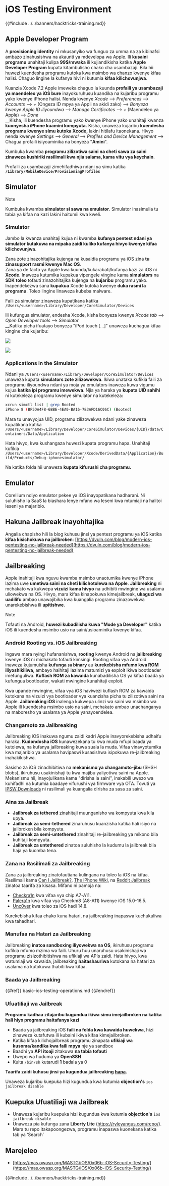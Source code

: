 # iOS Testing Environment

{{#include ../../banners/hacktricks-training.md}}

## Apple Developer Program

A **provisioning identity** ni mkusanyiko wa funguo za umma na za kibinafsi ambazo zinahusishwa na akaunti ya mdevelopa wa Apple. Ili **kusaini programu** unahitaji kulipa **99$/mwaka** ili kujiandikisha katika **Apple Developer Program** kupata kitambulisho chako cha usambazaji. Bila hii huwezi kuendesha programu kutoka kwa msimbo wa chanzo kwenye kifaa halisi. Chaguo lingine la kufanya hivi ni kutumia **kifaa kilichovunjwa**.

Kuanzia Xcode 7.2 Apple imeweka chaguo la kuunda **profaili ya usambazaji ya maendeleo ya iOS bure** inayokuruhusu kuandika na kujaribu programu yako kwenye iPhone halisi. Nenda kwenye _Xcode_ --> _Preferences_ --> _Accounts_ --> _+_ (Ongeza ID mpya ya Appli na akidi zako) --> _Bonyeza kwenye Apple ID iliyoundwa_ --> _Manage Certificates_ --> _+_ (Maendeleo ya Apple) --> _Done_\
\_\_Kisha, ili kuendesha programu yako kwenye iPhone yako unahitaji kwanza **kuonyesha iPhone kuamini kompyuta.** Kisha, unaweza kujaribu **kuendesha programu kwenye simu kutoka Xcode,** lakini hitilafu itaonekana. Hivyo nenda kwenye _Settings_ --> _General_ --> _Profiles and Device Management_ --> Chagua profaili isiyoaminika na bonyeza "**Amini**".

Kumbuka kwamba **programu zilizotiwa saini na cheti sawa za saini zinaweza kushiriki rasilimali kwa njia salama, kama vitu vya keychain**.

Profaili za usambazaji zimehifadhiwa ndani ya simu katika **`/Library/MobileDevice/ProvisioningProfiles`**

## **Simulator**

> [!NOTE]
> Kumbuka kwamba **simulator si sawa na emulator**. Simulator inasimulia tu tabia ya kifaa na kazi lakini haitumii kwa kweli.

### **Simulator**

Jambo la kwanza unahitaji kujua ni kwamba **kufanya pentest ndani ya simulator kutakuwa na mipaka zaidi kuliko kufanya hivyo kwenye kifaa kilichovunjwa**.

Zana zote zinazohitajika kujenga na kusaidia programu ya iOS zina **tu zinasupport rasmi kwenye Mac OS**.\
Zana ya de facto ya Apple kwa kuunda/kukarabati/kufanya kazi za iOS ni **Xcode**. Inaweza kutumika kupakua vipengele vingine kama **simulators** na **SDK** **toleo** tofauti zinazohitajika kujenga na **kujaribu** programu yako.\
Inapendekezwa sana **kupakua** Xcode kutoka kwenye **duka rasmi la programu**. Toleo lingine linaweza kubeba malware.

Faili za simulator zinaweza kupatikana katika `/Users/<username>/Library/Developer/CoreSimulator/Devices`

Ili kufungua simulator, endesha Xcode, kisha bonyeza kwenye _Xcode tab_ --> _Open Developer tools_ --> _Simulator_\
\_\_Katika picha ifuatayo bonyeza "iPod touch \[...]" unaweza kuchagua kifaa kingine cha kujaribu:

![](<../../images/image (270).png>)

![](<../../images/image (520).png>)

### Applications in the Simulator

Ndani ya `/Users/<username>/Library/Developer/CoreSimulator/Devices` unaweza kupata **simulators zote zilizowekwa**. Ikiwa unataka kufikia faili za programu iliyoundwa ndani ya moja ya emulators inaweza kuwa vigumu kujua **katika ipi programu imewekwa**. Njia ya haraka ya **kupata UID sahihi** ni kutekeleza programu kwenye simulator na kutekeleza:
```bash
xcrun simctl list | grep Booted
iPhone 8 (BF5DA4F8-6BBE-4EA0-BA16-7E3AFD16C06C) (Booted)
```
Mara tu unavyojua UID, programu zilizowekwa ndani yake zinaweza kupatikana katika `/Users/<username>/Library/Developer/CoreSimulator/Devices/{UID}/data/Containers/Data/Application`

Hata hivyo, kwa kushangaza huwezi kupata programu hapa. Unahitaji kufikia `/Users/<username>/Library/Developer/Xcode/DerivedData/{Application}/Build/Products/Debug-iphonesimulator/`

Na katika folda hii unaweza **kupata kifurushi cha programu.**

## Emulator

Corellium ndiyo emulator pekee ya iOS inayopatikana hadharani. Ni suluhisho la SaaS la biashara lenye mfano wa leseni kwa mtumiaji na halitoi leseni ya majaribio.

## Hakuna Jailbreak inayohitajika

Angalia chapisho hili la blog kuhusu jinsi ya pentest programu ya iOS katika **kifaa kisichokuwa na jailbroken**: [https://dvuln.com/blog/modern-ios-pentesting-no-jailbreak-needed](https://dvuln.com/blog/modern-ios-pentesting-no-jailbreak-needed)

## Jailbreaking

Apple inahitaji kwa nguvu kwamba msimbo unaotumika kwenye iPhone lazima uwe **umetiwa saini na cheti kilichotolewa na Apple**. **Jailbreaking** ni mchakato wa kukwepa **vizuizi kama hivyo** na udhibiti mwingine wa usalama uliowekwa na OS. Hivyo, mara kifaa kinapokuwa kimejailbreak, **ukaguzi wa uadilifu** ambao unawajibika kwa kuangalia programu zinazowekwa unarekebishwa ili **upitishwe**.

> [!NOTE]
> Tofauti na Android, **huwezi kubadilisha kuwa "Mode ya Developer"** katika iOS ili kuendesha msimbo usio na saini/usioaminika kwenye kifaa.

### Android Rooting vs. iOS Jailbreaking

Ingawa mara nyingi hufananishwa, **rooting** kwenye Android na **jailbreaking** kwenye iOS ni michakato tofauti kimsingi. Rooting vifaa vya Android inaweza kujumuisha **kufunga `su` binary** au **kurekebisha mfumo kwa ROM iliyoshikiliwa**, ambayo haihitaji lazima matumizi ya exploit ikiwa bootloader imefunguliwa. **Kuflash ROM za kawaida** kunabadilisha OS ya kifaa baada ya kufungua bootloader, wakati mwingine kunahitaji exploit.

Kwa upande mwingine, vifaa vya iOS haviwezi kuflash ROM za kawaida kutokana na vizuizi vya bootloader vya kuanzisha picha tu zilizotiwa saini na Apple. **Jailbreaking iOS** inalenga kukwepa ulinzi wa saini wa msimbo wa Apple ili kuendesha msimbo usio na saini, mchakato ambao unachanganya na maboresho ya usalama ya Apple yanayoendelea.

### Changamoto za Jailbreaking

Jailbreaking iOS inakuwa ngumu zaidi kadri Apple inavyorekebisha udhaifu haraka. **Kudondosha iOS** kunawezekana tu kwa muda mfupi baada ya kutolewa, na kufanya jailbreaking kuwa suala la muda. Vifaa vinavyotumika kwa majaribio ya usalama havipaswi kusasishwa isipokuwa re-jailbreaking inahakikishwa.

Sasisho za iOS zinadhibitiwa na **mekanismu ya changamoto-jibu** (SHSH blobs), ikiruhusu usakinishaji tu kwa majibu yaliyotiwa saini na Apple. Mekanismu hii, inayojulikana kama "dirisha la saini", inakabili uwezo wa kuhifadhi na kutumia baadaye vifurushi vya firmware vya OTA. Tovuti ya [IPSW Downloads](https://ipsw.me) ni rasilimali ya kuangalia dirisha za sasa za saini.

### Aina za Jailbreak

- **Jailbreak za tethered** zinahitaji muunganisho wa kompyuta kwa kila upya.
- **Jailbreak za semi-tethered** zinaruhusu kuanzisha katika hali isiyo na jailbroken bila kompyuta.
- **Jailbreak za semi-untethered** zinahitaji re-jailbreaking ya mikono bila kuhitaji kompyuta.
- **Jailbreak za untethered** zinatoa suluhisho la kudumu la jailbreak bila haja ya kuomba tena.

### Zana na Rasilimali za Jailbreaking

Zana za jailbreaking zinatofautiana kulingana na toleo la iOS na kifaa. Rasilimali kama [Can I Jailbreak?](https://canijailbreak.com), [The iPhone Wiki](https://www.theiphonewiki.com), na [Reddit Jailbreak](https://www.reddit.com/r/jailbreak/) zinatoa taarifa za kisasa. Mifano ni pamoja na:

- [Checkra1n](https://checkra.in/) kwa vifaa vya chip A7-A11.
- [Palera1n](https://palera.in/) kwa vifaa vya Checkm8 (A8-A11) kwenye iOS 15.0-16.5.
- [Unc0ver](https://unc0ver.dev/) kwa toleo za iOS hadi 14.8.

Kurekebisha kifaa chako kuna hatari, na jailbreaking inapaswa kuchukuliwa kwa tahadhari.

### Manufaa na Hatari za Jailbreaking

Jailbreaking **inatoa sandboxing iliyowekwa na OS**, ikiruhusu programu kufikia mfumo mzima wa faili. Uhuru huu unaruhusu usakinishaji wa programu zisizothibitishwa na ufikiaji wa APIs zaidi. Hata hivyo, kwa watumiaji wa kawaida, jailbreaking **haitashauriwa** kutokana na hatari za usalama na kutokuwa thabiti kwa kifaa.

### **Baada ya Jailbreaking**

{{#ref}}
basic-ios-testing-operations.md
{{#endref}}

### **Ufuatiliaji wa Jailbreak**

**Programu kadhaa zitajaribu kugundua ikiwa simu imejailbroken na katika hali hiyo programu haitafanya kazi**

- Baada ya jailbreaking iOS **faili na folda kwa kawaida huwekwa**, hizi zinaweza kutafutwa ili kubaini ikiwa kifaa kimejailbroken.
- Katika kifaa kilichojailbreak programu zinapata **ufikiaji wa kusoma/kandika kwa faili mpya** nje ya sandbox
- Baadhi ya **API** **itoaji** zitakuwa **na tabia tofauti**
- Uwepo wa huduma ya **OpenSSH**
- Kuita `/bin/sh` kutarudi **1** badala ya 0

**Taarifa zaidi kuhusu jinsi ya kugundua jailbreaking** [**hapa**](https://www.trustwave.com/en-us/resources/blogs/spiderlabs-blog/jailbreak-detection-methods/)**.**

Unaweza kujaribu kuepuka hizi kugundua kwa kutumia **objection's** `ios jailbreak disable`

## **Kuepuka Ufuatiliaji wa Jailbreak**

- Unaweza kujaribu kuepuka hizi kugundua kwa kutumia **objection's** `ios jailbreak disable`
- Unaweza pia kufunga zana **Liberty Lite** (https://ryleyangus.com/repo/). Mara tu repo itakapoongezwa, programu inapaswa kuonekana katika tab ya ‘Search’

## Marejeleo

- [https://mas.owasp.org/MASTG/iOS/0x06b-iOS-Security-Testing/](https://mas.owasp.org/MASTG/iOS/0x06b-iOS-Security-Testing/)

{{#include ../../banners/hacktricks-training.md}}
